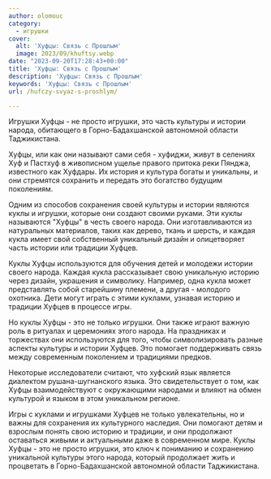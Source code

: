 ```yaml
---
author: olomouc
category:
  - игрушки
cover:
  alt: 'Хуфцы: Связь с Прошлым'
  image: 2023/09/khuftsy.webp
date: "2023-09-20T17:28:43+00:00"
title: 'Хуфцы: Связь с Прошлым'
description: 'Хуфцы: Связь с Прошлым'
keywords: 'Хуфцы: Связь с Прошлым'
url: /hufczy-svyaz-s-proshlym/

---
```

Игрушки Хуфцы \- не просто игрушки, это часть культуры и истории народа, обитающего в Горно-Бадахшанской автономной области Таджикистана.

Хуфцы, или как они называют сами себя \- хуфиджи, живут в селениях Хуф и Пастхуф в живописном ущелье правого притока реки Пянджа, известного как Хуфдары. Их история и культура богаты и уникальны, и они стремятся сохранить и передать это богатство будущим поколениям.

Одним из способов сохранения своей культуры и истории являются куклы и игрушки, которые они создают своими руками. Эти куклы называются "Хуфцы" в честь своего народа. Они изготавливаются из натуральных материалов, таких как дерево, ткань и шерсть, и каждая кукла имеет свой собственный уникальный дизайн и олицетворяет часть истории или традиции Хуфцев.

Куклы Хуфцы используются для обучения детей и молодежи истории своего народа. Каждая кукла рассказывает свою уникальную историю через дизайн, украшения и символику. Например, одна кукла может представлять собой старейшину племени, а другая \- молодого охотника. Дети могут играть с этими куклами, узнавая историю и традиции Хуфцев в процессе игры.

Но куклы Хуфцы \- это не только игрушки. Они также играют важную роль в ритуалах и церемониях этого народа. На праздниках и торжествах они используются для того, чтобы символизировать разные аспекты культуры и истории Хуфцев. Это помогает поддерживать связь между современным поколением и традициями предков.

Некоторые исследователи считают, что хуфский язык является диалектом рушана-шугнанского языка. Это свидетельствует о том, как Хуфцы взаимодействуют с окружающими народами и влияют на обмен культурой и языком в этом уникальном регионе.

Игры с куклами и игрушками Хуфцев не только увлекательны, но и важны для сохранения их культурного наследия. Они помогают детям и взрослым понять свою историю и традиции, и они продолжают оставаться живыми и актуальными даже в современном мире. Куклы Хуфцы \- это не просто игрушки, это ключ к пониманию и сохранению уникальной культуры этого народа, который продолжает жить и процветать в Горно-Бадахшанской автономной области Таджикистана.

